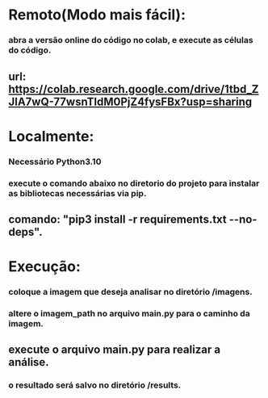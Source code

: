 # Remoto(Modo mais fácil):
### abra a versão online do código no colab, e execute as células do código.
## url: https://colab.research.google.com/drive/1tbd_ZJIA7wQ-77wsnTldM0PjZ4fysFBx?usp=sharing

# Localmente:
### Necessário Python3.10
### execute o comando abaixo no diretorio do projeto para instalar as bibliotecas necessárias via pip.
## comando: "pip3 install -r requirements.txt --no-deps".

# Execução:
### coloque a imagem que deseja analisar no diretório /imagens.
### altere o imagem_path no arquivo main.py para o caminho da imagem.
## execute o arquivo main.py para realizar a análise.
### o resultado será salvo no diretório /results.